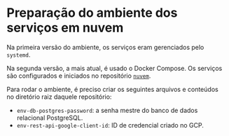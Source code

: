 # Preparação do ambiente dos serviços em nuvem

Na primeira versão do ambiente, os serviços eram gerenciados pelo `systemd`.

Na segunda versão, a mais atual, é usado o Docker Compose. Os serviços são configurados e iniciados no repositório [`nuvem`](https://github.com/feira-de-jogos/nuvem). 

Para rodar o ambiente, é preciso criar os seguintes arquivos e conteúdos no diretório raiz daquele repositório:

- `env-db-postgres-password`: a senha mestre do banco de dados relacional PostgreSQL.
- `env-rest-api-google-client-id`: ID de credencial criado no GCP.
